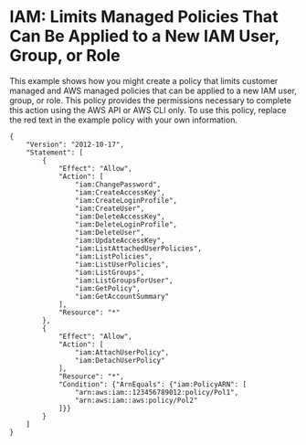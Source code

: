# IAM: Limits Managed Policies That Can Be Applied to a New IAM User, Group, or Role<a name="reference_policies_examples_iam_limit-managed"></a>

This example shows how you might create a policy that limits customer managed and AWS managed policies that can be applied to a new IAM user, group, or role\. This policy provides the permissions necessary to complete this action using the AWS API or AWS CLI only\. To use this policy, replace the red text in the example policy with your own information\.

```
{
    "Version": "2012-10-17",
    "Statement": [
        {
            "Effect": "Allow",
            "Action": [
                "iam:ChangePassword",
                "iam:CreateAccessKey",
                "iam:CreateLoginProfile",
                "iam:CreateUser",
                "iam:DeleteAccessKey",
                "iam:DeleteLoginProfile",
                "iam:DeleteUser",
                "iam:UpdateAccessKey",
                "iam:ListAttachedUserPolicies",
                "iam:ListPolicies",
                "iam:ListUserPolicies",
                "iam:ListGroups",
                "iam:ListGroupsForUser",
                "iam:GetPolicy",
                "iam:GetAccountSummary"
            ],
            "Resource": "*"
        },
        {
            "Effect": "Allow",
            "Action": [
                "iam:AttachUserPolicy",
                "iam:DetachUserPolicy"
            ],
            "Resource": "*",
            "Condition": {"ArnEquals": {"iam:PolicyARN": [
                "arn:aws:iam::123456789012:policy/Pol1",
                "arn:aws:iam::aws:policy/Pol2"
            ]}}
        }
    ]
}
```